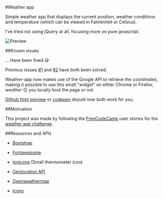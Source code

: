 #Weather app

Simple weather app that displays the current position, weather conditions and temperature (which can be viewed in Fahrenheit or Celsius).

I've tried not using jQuery at all, focusing more on pure javascript.

![Preview](http://res.cloudinary.com/forgoroe/image/upload/v1476567006/previews/weatherAppPreview.png)

##Known issues

... Have been fixed :smiley:

Previous issues [#1](https://github.com/forgoroe/weather-app/issues/1) and [#2](https://github.com/forgoroe/weather-app/issues/2) have both been solved.

Weather-app now makes use of the Google API to retrieve the coordinates, making it possible to use this small "widget" on either Chrome or Firefox, *weather* :wink: you locally host the page or not.

[Github html preview](http://htmlpreview.github.io/?https://github.com/forgoroe/weather-app/blob/master/html/index.html) or [codepen](http://codepen.io/Forgoroe/full/mAzxwA/) should now both work for you.

##Motivation

This project was made by following the [FreeCodeCamp](https://www.freecodecamp.com/) user stories for the [weather app challenge](https://www.freecodecamp.com/challenges/show-the-local-weather).

##Resources and APIs

- [Bootstrap](http://getbootstrap.com/)

- [Fontawesome](http://fontawesome.io/)

- [Ionicons](http://ionicons.com/) (Small thermometer icon)

- [Geolocation API](https://developers.google.com/maps/documentation/geolocation/intro)

- [Openweathermap](http://openweathermap.org/)

- [Icons](http://www.danvierich.de/weather/)
